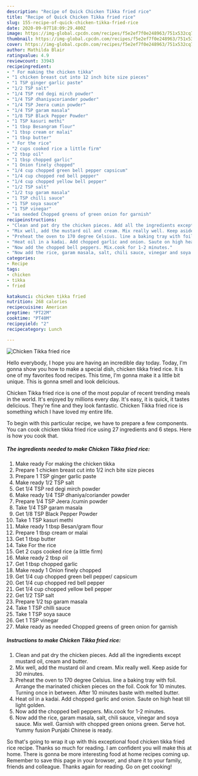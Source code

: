 ```yaml
---
description: "Recipe of Quick Chicken Tikka fried rice"
title: "Recipe of Quick Chicken Tikka fried rice"
slug: 155-recipe-of-quick-chicken-tikka-fried-rice
date: 2020-09-07T18:09:29.400Z
image: https://img-global.cpcdn.com/recipes/f5e2ef7f0e248963/751x532cq70/chicken-tikka-fried-rice-recipe-main-photo.jpg
thumbnail: https://img-global.cpcdn.com/recipes/f5e2ef7f0e248963/751x532cq70/chicken-tikka-fried-rice-recipe-main-photo.jpg
cover: https://img-global.cpcdn.com/recipes/f5e2ef7f0e248963/751x532cq70/chicken-tikka-fried-rice-recipe-main-photo.jpg
author: Mathilda Blair
ratingvalue: 4.9
reviewcount: 33943
recipeingredient:
- " For making the chicken tikka"
- "1 chicken breast cut into 12 inch bite size pieces"
- "1 TSP ginger garlic paste"
- "1/2 TSP salt"
- "1/4 TSP red degi mirch powder"
- "1/4 TSP dhaniyacoriander powder"
- "1/4 TSP Jeera cumin powder"
- "1/4 TSP garam masala"
- "1/8 TSP Black Pepper Powder"
- "1 TSP kasuri methi"
- "1 tbsp Besangram flour"
- "1 tbsp cream or malai"
- "1 tbsp butter"
- " For the rice"
- "2 cups cooked rice a little firm"
- "2 tbsp oil"
- "1 tbsp chopped garlic"
- "1 Onion finely chopped"
- "1/4 cup chopped green bell pepper capsicum"
- "1/4 cup chopped red bell pepper"
- "1/4 cup chopped yellow bell pepper"
- "1/2 TSP salt"
- "1/2 tsp garam masala"
- "1 TSP chilli sauce"
- "1 TSP soya sauce"
- "1 TSP vinegar"
- "as needed Chopped greens of green onion for garnish"
recipeinstructions:
- "Clean and pat dry the chicken pieces. Add all the ingredients except mustard oil, cream and butter."
- "Mix well, add the mustard oil and cream. Mix really well. Keep aside for 30 minutes."
- "Preheat the oven to 170 degree Celsius. line a baking tray with foil. Arrange the marinated chicken pieces on the foil. Cook for 10 minutes. Turning once in between. After 10 minutes baste with melted butter."
- "Heat oil in a kadai. Add chopped garlic and onion. Saute on high heat till light golden."
- "Now add the chopped bell peppers. Mix.cook for 1-2 minutes."
- "Now add the rice, garam masala, salt, chili sauce, vinegar and soya sauce. Mix well. Garnish with chopped green onions green. Serve hot. Yummy fusion Punjabi Chinese is ready."
categories:
- Recipe
tags:
- chicken
- tikka
- fried

katakunci: chicken tikka fried 
nutrition: 268 calories
recipecuisine: American
preptime: "PT22M"
cooktime: "PT40M"
recipeyield: "2"
recipecategory: Lunch

---
```



![Chicken Tikka fried rice](https://img-global.cpcdn.com/recipes/f5e2ef7f0e248963/751x532cq70/chicken-tikka-fried-rice-recipe-main-photo.jpg)

Hello everybody, I hope you are having an incredible day today. Today, I'm gonna show you how to make a special dish, chicken tikka fried rice. It is one of my favorites food recipes. This time, I'm gonna make it a little bit unique. This is gonna smell and look delicious.

Chicken Tikka fried rice is one of the most popular of recent trending meals in the world. It's enjoyed by millions every day. It's easy, it is quick, it tastes delicious. They're fine and they look fantastic. Chicken Tikka fried rice is something which I have loved my entire life.




To begin with this particular recipe, we have to prepare a few components. You can cook chicken tikka fried rice using 27 ingredients and 6 steps. Here is how you cook that.

<!--inarticleads1-->

##### The ingredients needed to make Chicken Tikka fried rice:

1. Make ready  For making the chicken tikka
1. Prepare 1 chicken breast cut into 1/2 inch bite size pieces
1. Prepare 1 TSP ginger garlic paste
1. Make ready 1/2 TSP salt
1. Get 1/4 TSP red degi mirch powder
1. Make ready 1/4 TSP dhaniya/coriander powder
1. Prepare 1/4 TSP Jeera /cumin powder
1. Take 1/4 TSP garam masala
1. Get 1/8 TSP Black Pepper Powder
1. Take 1 TSP kasuri methi
1. Make ready 1 tbsp Besan/gram flour
1. Prepare 1 tbsp cream or malai
1. Get 1 tbsp butter
1. Take  For the rice
1. Get 2 cups cooked rice (a little firm)
1. Make ready 2 tbsp oil
1. Get 1 tbsp chopped garlic
1. Make ready 1 Onion finely chopped
1. Get 1/4 cup chopped green bell pepper/ capsicum
1. Get 1/4 cup chopped red bell pepper
1. Get 1/4 cup chopped yellow bell pepper
1. Get 1/2 TSP salt
1. Prepare 1/2 tsp garam masala
1. Take 1 TSP chilli sauce
1. Take 1 TSP soya sauce
1. Get 1 TSP vinegar
1. Make ready as needed Chopped greens of green onion for garnish




<!--inarticleads2-->

##### Instructions to make Chicken Tikka fried rice:

1. Clean and pat dry the chicken pieces. Add all the ingredients except mustard oil, cream and butter.
1. Mix well, add the mustard oil and cream. Mix really well. Keep aside for 30 minutes.
1. Preheat the oven to 170 degree Celsius. line a baking tray with foil. Arrange the marinated chicken pieces on the foil. Cook for 10 minutes. Turning once in between. After 10 minutes baste with melted butter.
1. Heat oil in a kadai. Add chopped garlic and onion. Saute on high heat till light golden.
1. Now add the chopped bell peppers. Mix.cook for 1-2 minutes.
1. Now add the rice, garam masala, salt, chili sauce, vinegar and soya sauce. Mix well. Garnish with chopped green onions green. Serve hot. Yummy fusion Punjabi Chinese is ready.




So that's going to wrap it up with this exceptional food chicken tikka fried rice recipe. Thanks so much for reading. I am confident you will make this at home. There is gonna be more interesting food at home recipes coming up. Remember to save this page in your browser, and share it to your family, friends and colleague. Thanks again for reading. Go on get cooking!

